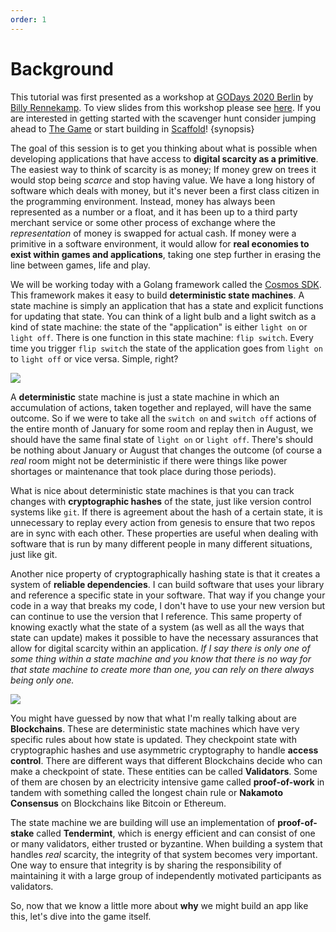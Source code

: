 ```yaml
---
order: 1
---
```


# Background

This tutorial was first presented as a workshop at [GODays 2020 Berlin](https://www.godays.io/) by [Billy Rennekamp](https://twitter.com/billyrennekamp). To view slides from this workshop please see [here](https://docs.google.com/presentation/d/1UG_Zi2FxMSWTmRBFhc4exXlJssAPasTq28cpTCHX2Ks/edit?usp=sharing). If you are interested in getting started with the scavenger hunt consider jumping ahead to [The Game](./02-the-game.md) or start building in [Scaffold](./03-scaffold.md)! {synopsis}

The goal of this session is to get you thinking about what is possible when developing applications that have access to **digital scarcity as a primitive**. The easiest way to think of scarcity is as money; If money grew on trees it would stop being _scarce_ and stop having value. We have a long history of software which deals with money, but it's never been a first class citizen in the programming environment. Instead, money has always been represented as a number or a float, and it has been up to a third party merchant service or some other process of exchange where the _representation_ of money is swapped for actual cash. If money were a primitive in a software environment, it would allow for **real economies to exist within games and applications**, taking one step further in erasing the line between games, life and play.

We will be working today with a Golang framework called the [Cosmos SDK](https://github.com/cosmos/cosmos-sdk). This framework makes it easy to build **deterministic state machines**. A state machine is simply an application that has a state and explicit functions for updating that state. You can think of a light bulb and a light switch as a kind of state machine: the state of the "application" is either `light on` or `light off`. There is one function in this state machine: `flip switch`. Every time you trigger `flip switch` the state of the application goes from `light on` to `light off` or vice versa. Simple, right?

<img src="./img/light-bulb.png" style="margin:auto; display:block">

A **deterministic** state machine is just a state machine in which an accumulation of actions, taken together and replayed, will have the same outcome. So if we were to take all the `switch on` and `switch off` actions of the entire month of January for some room and replay then in August, we should have the same final state of `light on` or `light off`. There's should be nothing about January or August that changes the outcome (of course a _real_ room might not be deterministic if there were things like power shortages or maintenance that took place during those periods).

What is nice about deterministic state machines is that you can track changes with **cryptographic hashes** of the state, just like version control systems like `git`. If there is agreement about the hash of a certain state, it is unnecessary to replay every action from genesis to ensure that two repos are in sync with each other. These properties are useful when dealing with software that is run by many different people in many different situations, just like git.

Another nice property of cryptographically hashing state is that it creates a system of **reliable dependencies**. I can build software that uses your library and reference a specific state in your software. That way if you change your code in a way that breaks my code, I don't have to use your new version but can continue to use the version that I reference. This same property of knowing exactly what the state of a system (as well as all the ways that state can update) makes it possible to have the necessary assurances that allow for digital scarcity within an application. _If I say there is only one of some thing within a state machine and you know that there is no way for that state machine to create more than one, you can rely on there always being only one._

<img src="./img/git.jpeg" style="margin:auto;display:block;">

You might have guessed by now that what I'm really talking about are **Blockchains**. These are deterministic state machines which have very specific rules about how state is updated. They checkpoint state with cryptographic hashes and use asymmetric cryptography to handle **access control**. There are different ways that different Blockchains decide who can make a checkpoint of state. These entities can be called **Validators**. Some of them are chosen by an electricity intensive game called **proof-of-work** in tandem with something called the longest chain rule or **Nakamoto Consensus** on Blockchains like Bitcoin or Ethereum.

The state machine we are building will use an implementation of **proof-of-stake** called **Tendermint**, which is energy efficient and can consist of one or many validators, either trusted or byzantine. When building a system that handles _real_ scarcity, the integrity of that system becomes very important. One way to ensure that integrity is by sharing the responsibility of maintaining it with a large group of independently motivated participants as validators.

So, now that we know a little more about **why** we might build an app like this, let's dive into the game itself.